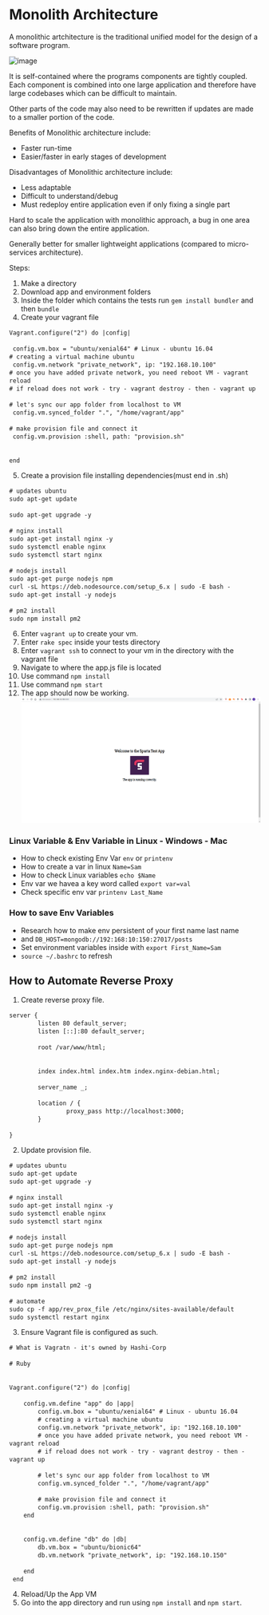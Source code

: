 # Monolith Architecture 

A monolithic artchitecture is the traditional unified model for the design of a software program.

![image](https://user-images.githubusercontent.com/110126036/184668623-8d09484c-d224-46a2-9be8-e03a50f9c142.png)

It is self-contained where the programs components are tightly coupled. Each component is combined into one large application and therefore have large codebases which can be difficult to maintain. 

Other parts of the code may also need to be rewritten if updates are made to a smaller portion of the code.

Benefits of Monolithic architecture include:

- Faster run-time
- Easier/faster in early stages of development

Disadvantages of Monolithic architecture include:

- Less adaptable
- Difficult to understand/debug
- Must redeploy entire application even if only fixing a single part
  
Hard to scale the application with monolithic approach, a bug in one area can also bring down the entire application.

Generally better for  smaller lightweight applications (compared to micro-services architecture).

Steps:

1. Make a directory 
2. Download app and environment folders
3. Inside the folder which contains the tests run `gem install bundler` and then `bundle`
4. Create your vagrant file
```
Vagrant.configure("2") do |config|

 config.vm.box = "ubuntu/xenial64" # Linux - ubuntu 16.04
# creating a virtual machine ubuntu 
 config.vm.network "private_network", ip: "192.168.10.100"
# once you have added private network, you need reboot VM - vagrant reload
# if reload does not work - try - vagrant destroy - then - vagrant up 

# let's sync our app folder from localhost to VM
 config.vm.synced_folder ".", "/home/vagrant/app"  

# make provision file and connect it
 config.vm.provision :shell, path: "provision.sh"


end
```
5. Create a provision file installing dependencies(must end in .sh)
```
# updates ubuntu
sudo apt-get update

sudo apt-get upgrade -y

# nginx install
sudo apt-get install nginx -y
sudo systemctl enable nginx
sudo systemctl start nginx

# nodejs install
sudo apt-get purge nodejs npm
curl -sL https://deb.nodesource.com/setup_6.x | sudo -E bash -
sudo apt-get install -y nodejs

# pm2 install
sudo npm install pm2
```
6. Enter `vagrant up` to create your vm.
7. Enter `rake spec` inside your tests directory 
8. Enter `vagrant ssh` to connect to your vm in the directory with the vagrant file
9. Navigate to where the app.js file is located
10. Use command `npm install` 
11. Use command `npm start`
12. The app should now be working. 
![](app_working.PNG)


### Linux Variable & Env Variable in Linux - Windows - Mac
- How to check existing Env Var `env` or `printenv`
- How to create a var in linux `Name=Sam`
- How to check Linux variables `echo $Name` 
- Env var we havea a key word called `export var=val`
- Check specific env var `printenv Last_Name`

### How to save Env Variables
- Research how to make env persistent of your first name last name
- and `DB_HOST=mongodb://192:168:10:150:27017/posts`
- Set environment variables inside with `export First_Name=Sam`
- `source ~/.bashrc` to refresh

## How to Automate Reverse Proxy
1. Create reverse proxy file.
```
server {
        listen 80 default_server;
        listen [::]:80 default_server;

        root /var/www/html;

        
        index index.html index.htm index.nginx-debian.html;

        server_name _;

        location / {
                proxy_pass http://localhost:3000;
        }

}

```
2. Update provision file.
```
# updates ubuntu
sudo apt-get update
sudo apt-get upgrade -y

# nginx install
sudo apt-get install nginx -y
sudo systemctl enable nginx
sudo systemctl start nginx

# nodejs install
sudo apt-get purge nodejs npm
curl -sL https://deb.nodesource.com/setup_6.x | sudo -E bash -
sudo apt-get install -y nodejs

# pm2 install
sudo npm install pm2 -g

# automate 
sudo cp -f app/rev_prox_file /etc/nginx/sites-available/default
sudo systemctl restart nginx

```
3. Ensure Vagrant file is configured as such.
```
# What is Vagratn - it's owned by Hashi-Corp

# Ruby


Vagrant.configure("2") do |config|
    
    config.vm.define "app" do |app|
        config.vm.box = "ubuntu/xenial64" # Linux - ubuntu 16.04
        # creating a virtual machine ubuntu 
        config.vm.network "private_network", ip: "192.168.10.100"
        # once you have added private network, you need reboot VM - vagrant reload
        # if reload does not work - try - vagrant destroy - then - vagrant up 

        # let's sync our app folder from localhost to VM
        config.vm.synced_folder ".", "/home/vagrant/app"  

        # make provision file and connect it
        config.vm.provision :shell, path: "provision.sh"
    end


    config.vm.define "db" do |db|
        db.vm.box = "ubuntu/bionic64"
        db.vm.network "private_network", ip: "192.168.10.150"

    end
 end
```
4. Reload/Up the App VM
5. Go into the app directory and run using `npm install` and `npm start`. 
